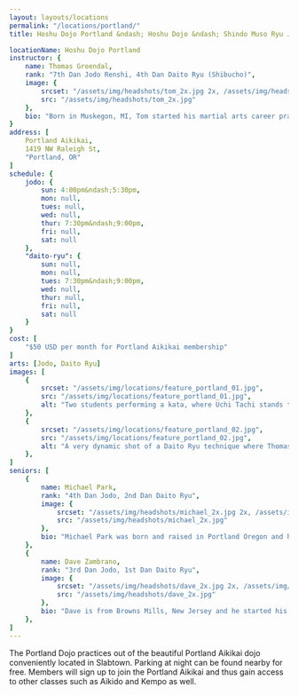 ```yaml
---
layout: layouts/locations
permalink: "/locations/portland/"
title: Hoshu Dojo Portland &ndash; Hoshu Dojo &ndash; Shindo Muso Ryu Jodo and Daito Ryu Aikijujutsu

locationName: Hoshu Dojo Portland
instructor: {
    name: Thomas Groendal,
    rank: "7th Dan Jodo Renshi, 4th Dan Daito Ryu (Shibucho)",
    image: {
        srcset: "/assets/img/headshots/tom_2x.jpg 2x, /assets/img/headshots/tom_1x.jpg 1x",
        src: "/assets/img/headshots/tom_2x.jpg"
    },
    bio: "Born in Muskegon, MI, Tom started his martial arts career practicing Aikido in his hometown in 1994 and spent some time practicing other arts, including ZNKR Iaido, before encountering Goto sensei at one of the Friday Jo practices in Oita in 2002. He now lives in Portland, OR, with his family and works with CACI as a Product Manager with the DarkBlue Intelligence Suite. Tom enjoys culinary pursuits, good whisky and watching Sumo. He is also the ranking instructor for Jodo in the All United States Kendo Federation."
}
address: [
    Portland Aikikai,
    1419 NW Raleigh St,
    "Portland, OR"
]
schedule: {
    jodo: {
        sun: 4:00pm&ndash;5:30pm,
        mon: null,
        tues: null,
        wed: null,
        thur: 7:30pm&ndash;9:00pm,
        fri: null,
        sat: null
    },
    "daito-ryu": {
        sun: null,
        mon: null,
        tues: 7:30pm&ndash;9:00pm,
        wed: null,
        thur: null,
        fri: null,
        sat: null
    }
}
cost: [
    "$50 USD per month for Portland Aikikai membership"
]
arts: [Jodo, Daito Ryu]
images: [
    {
        srcset: "/assets/img/locations/feature_portland_01.jpg",
        src: "/assets/img/locations/feature_portland_01.jpg",
        alt: "Two students performing a kata, where Uchi Tachi stands tall, while Shi Jo kneels low on the ground, with the jo up high catching Uchi Tachi's wrist."
    },
    {
        srcset: "/assets/img/locations/feature_portland_02.jpg",
        src: "/assets/img/locations/feature_portland_02.jpg",
        alt: "A very dynamic shot of a Daito Ryu technique where Thomas Groendal is thrown to the floor by Michael Park."
    },
]
seniors: [
    {
        name: Michael Park,
        rank: "4th Dan Jodo, 2nd Dan Daito Ryu",
        image: {
            srcset: "/assets/img/headshots/michael_2x.jpg 2x, /assets/img/headshots/michael_1x.jpg 1x",
            src: "/assets/img/headshots/michael_2x.jpg"
        },
        bio: "Michael Park was born and raised in Portland Oregon and has studied under Tom Groendal for over a decade in both Daito Ryu Aikijujutsu and Jodo. He has studied various martial arts since college ranging from Tai Chi to Boxing. He currently trains under Sensei Groendal at his Tuesday Jodo Class (19:30&ndash;21:00) and Thursday Daito Ryu Class (19:30&ndash;21:00) and leads a second Jodo class on Sundays (16:00&ndash;17:30)."
    },
    {
        name: Dave Zambrano,
        rank: "3rd Dan Jodo, 1st Dan Daito Ryu",
        image: {
            srcset: "/assets/img/headshots/dave_2x.jpg 2x, /assets/img/headshots/dave_1x.jpg 1x",
            src: "/assets/img/headshots/dave_2x.jpg"
        },
        bio: "Dave is from Browns Mills, New Jersey and he started his training in 2002 at the Tiger Hawk Martial Arts Academy in Hainesport, New Jersey. He studied for six years in an American Taekwondo Federation fusion art that combined Taekwondo with Shaolin Kung Fu and Okinawan Karate. Moving to Portland, Oregon for college he met Michael Park at an on campus Aikido class and practiced for two years before moving to Meridian, Idaho after graduating. He lived there for two and a half years where he refined his Aikido skills with a fusion of Arnis and Filipino Kali, and studied Ip Man lineage Wing Chun. After moving back to Portland, he met up with his old friend Michael where he was introduced to Tom Groendal and to Goto Sensei at a seminar for Jodo and Daito Ryu Aikijujutsu. He has been studying under them for the past eight years."
    },
]
---
```


<p>The Portland Dojo practices out of the beautiful Portland Aikikai dojo conveniently located in Slabtown. Parking at night can be found nearby for free. Members will sign up to join the Portland Aikikai and thus gain access to other classes such as Aikido and Kempo as well.</p>